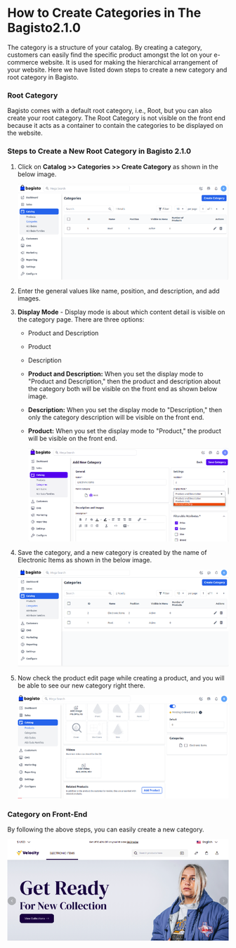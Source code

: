 # How to Create Categories in The Bagisto2.1.0

The category is a structure of your catalog. By creating a category, customers can easily find the specific product amongst the lot on your e-commerce website. It is used for making the hierarchical arrangement of your website. Here we have listed down steps to create a new category and root category in Bagisto.

### Root Category

Bagisto comes with a default root category, i.e., Root, but you can also create your root category. The Root Category is not visible on the front end because it acts as a container to contain the categories to be displayed on the website.

### Steps to Create a New Root Category in Bagisto 2.1.0

1. Click on **Catalog >> Categories >> Create Category** as shown in the below image.

   ![Create Category](../../assets/2.1.0/images/category/create.png)

2. Enter the general values like name, position, and description, and add images.

3. **Display Mode** - Display mode is about which content detail is visible on the category page. There are three options:
   - Product and Description
   - Product
   - Description

   - **Product and Description:** When you set the display mode to "Product and Description," then the product and description about the category both will be visible on the front end as shown below image.



   - **Description:** When you set the display mode to "Description," then only the category description will be visible on the front end.

   - **Product:** When you set the display mode to "Product," the product will be visible on the front end.

      ![Edit Category](../../assets/2.1.0/images/category/editCategory.png)

4. Save the category, and a new category is created by the name of Electronic Items as shown in the below image.

      ![Category Grid](../../assets/2.1.0/images/category/categoryGrid.png)

5. Now check the product edit page while creating a product, and you will be able to see our new category right there.

      ![Product Page](../../assets/2.1.0/images/category/productPage.png)

### Category on Front-End

By following the above steps, you can easily create a new category.

![Output](../../assets/2.1.0/images/category/output.png)

